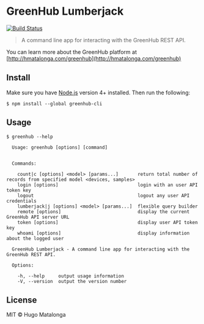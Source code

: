 # GreenHub Lumberjack

[![Build Status](https://travis-ci.org/hmatalonga/greenhub-lumberjack.svg?branch=master)](https://travis-ci.org/hmatalonga/greenhub-lumberjack)

> A command line app for interacting with the GreenHub REST API.

You can learn more about the GreenHub platform at [http://hmatalonga.com/greenhub](http://hmatalonga.com/greenhub)

## Install

Make sure you have [Node.js](https://nodejs.org) version 4+ installed. Then run the following:

```
$ npm install --global greenhub-cli
```

## Usage

```
$ greenhub --help

  Usage: greenhub [options] [command]


  Commands:

    count|c [options] <model> [params...]       return total number of records from specified model <devices, samples>
    login [options]                             login with an user API token key
    logout                                      logout any user API credentials
    lumberjack|j [options] <model> [params...]  flexible query builder
    remote [options]                            display the current GreenHub API server URL
    token [options]                             display user API token key
    whoami [options]                            display information about the logged user

  GreenHub Lumberjack - A command line app for interacting with the GreenHub REST API.

  Options:

    -h, --help     output usage information
    -V, --version  output the version number
```

## License
MIT © Hugo Matalonga
